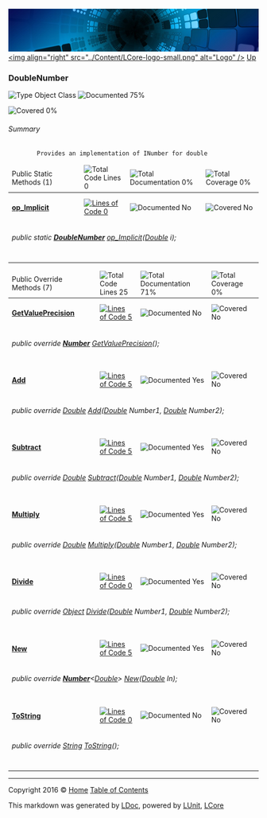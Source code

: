 ![](../Content/LCore-banner-small.png "")
[&lt;img align=&quot;right&quot; src=&quot;../Content/LCore-logo-small.png&quot; alt=&quot;Logo&quot; /&gt;](../../README.md)
[Up](../L.md)

### DoubleNumber

![Type Object Class](http://b.repl.ca/v1/Type-Object%20Class-blue.png "") ![Documented 75%](http://b.repl.ca/v1/Documented-75%25-green.png "")

![Covered 0%](http://b.repl.ca/v1/Covered-0%25-red.png "")


###### Summary

            Provides an implementation of INumber for double
            

<table>
<thead><tr><td>Public Static Methods (1)</td>
<td></td>
<td><img src="http://b.repl.ca/v1/Total%20Code%20Lines-0-red.png" alt="Total Code Lines 0" /></td>
<td><img src="http://b.repl.ca/v1/Total%20Documentation-0%25-red.png" alt="Total Documentation 0%" /></td>
<td><img src="http://b.repl.ca/v1/Total%20Coverage-0%25-red.png" alt="Total Coverage 0%" /></td></tr></thead>
<tr><td><h4><strong><a href="DoubleNumber_op_Implicit.md" alt="">op_Implicit</a></strong></h4></td>
<td>   </td>
<td><a href="../Numbers/DoubleNumber.cs#L" alt=""><img src="http://b.repl.ca/v1/Lines%20of%20Code-0-red.png" alt="Lines of Code 0" /></a></td>
<td><img src="http://b.repl.ca/v1/Documented-No-red.png" alt="Documented No" /></td>
<td><img src="http://b.repl.ca/v1/Covered-No-red.png" alt="Covered No" /></td></tr>
<tr><td colspan="5"><h6>public static <strong><a href="DoubleNumber.md" alt="">DoubleNumber</a></strong> <a href="DoubleNumber_op_Implicit.md" alt="">op_Implicit</a>(<a href="https://msdn.microsoft.com/en-us/library/system.double.aspx" alt="">Double</a> i);</h6>
</td>
</tr>
<tr><td width="850px" colspan="351"></td></tr>
</table>


<table>
<thead><tr><td>Public Override Methods (7)</td>
<td></td>
<td><img src="http://b.repl.ca/v1/Total%20Code%20Lines-25-blue.png" alt="Total Code Lines 25" /></td>
<td><img src="http://b.repl.ca/v1/Total%20Documentation-71%25-green.png" alt="Total Documentation 71%" /></td>
<td><img src="http://b.repl.ca/v1/Total%20Coverage-0%25-red.png" alt="Total Coverage 0%" /></td></tr></thead>
<tr><td><h4><strong><a href="DoubleNumber_GetValuePrecision.md" alt="">GetValuePrecision</a></strong></h4></td>
<td>   </td>
<td><a href="../Numbers/DoubleNumber.cs#L59" alt=""><img src="http://b.repl.ca/v1/Lines%20of%20Code-5-blue.png" alt="Lines of Code 5" /></a></td>
<td><img src="http://b.repl.ca/v1/Documented-No-red.png" alt="Documented No" /></td>
<td><img src="http://b.repl.ca/v1/Covered-No-red.png" alt="Covered No" /></td></tr>
<tr><td colspan="5"><h6>public override <strong><a href="Number.md" alt="">Number</a></strong> <a href="DoubleNumber_GetValuePrecision.md" alt="">GetValuePrecision</a>();</h6>
</td>
</tr>
<tr><td><h4><strong><a href="DoubleNumber_Add-0.md" alt="">Add</a></strong></h4></td>
<td>   </td>
<td><a href="../Numbers/DoubleNumber.cs#L67" alt=""><img src="http://b.repl.ca/v1/Lines%20of%20Code-5-blue.png" alt="Lines of Code 5" /></a></td>
<td><img src="http://b.repl.ca/v1/Documented-Yes-brightgreen.png" alt="Documented Yes" /></td>
<td><img src="http://b.repl.ca/v1/Covered-No-red.png" alt="Covered No" /></td></tr>
<tr><td colspan="5"><h6>public override <a href="https://msdn.microsoft.com/en-us/library/system.double.aspx" alt="">Double</a> <a href="DoubleNumber_Add-0.md" alt="">Add</a>(<a href="https://msdn.microsoft.com/en-us/library/system.double.aspx" alt="">Double</a> Number1, <a href="https://msdn.microsoft.com/en-us/library/system.double.aspx" alt="">Double</a> Number2);</h6>
</td>
</tr>
<tr><td><h4><strong><a href="DoubleNumber_Subtract-0.md" alt="">Subtract</a></strong></h4></td>
<td>   </td>
<td><a href="../Numbers/DoubleNumber.cs#L75" alt=""><img src="http://b.repl.ca/v1/Lines%20of%20Code-5-blue.png" alt="Lines of Code 5" /></a></td>
<td><img src="http://b.repl.ca/v1/Documented-Yes-brightgreen.png" alt="Documented Yes" /></td>
<td><img src="http://b.repl.ca/v1/Covered-No-red.png" alt="Covered No" /></td></tr>
<tr><td colspan="5"><h6>public override <a href="https://msdn.microsoft.com/en-us/library/system.double.aspx" alt="">Double</a> <a href="DoubleNumber_Subtract-0.md" alt="">Subtract</a>(<a href="https://msdn.microsoft.com/en-us/library/system.double.aspx" alt="">Double</a> Number1, <a href="https://msdn.microsoft.com/en-us/library/system.double.aspx" alt="">Double</a> Number2);</h6>
</td>
</tr>
<tr><td><h4><strong><a href="DoubleNumber_Multiply-0.md" alt="">Multiply</a></strong></h4></td>
<td>   </td>
<td><a href="../Numbers/DoubleNumber.cs#L83" alt=""><img src="http://b.repl.ca/v1/Lines%20of%20Code-5-blue.png" alt="Lines of Code 5" /></a></td>
<td><img src="http://b.repl.ca/v1/Documented-Yes-brightgreen.png" alt="Documented Yes" /></td>
<td><img src="http://b.repl.ca/v1/Covered-No-red.png" alt="Covered No" /></td></tr>
<tr><td colspan="5"><h6>public override <a href="https://msdn.microsoft.com/en-us/library/system.double.aspx" alt="">Double</a> <a href="DoubleNumber_Multiply-0.md" alt="">Multiply</a>(<a href="https://msdn.microsoft.com/en-us/library/system.double.aspx" alt="">Double</a> Number1, <a href="https://msdn.microsoft.com/en-us/library/system.double.aspx" alt="">Double</a> Number2);</h6>
</td>
</tr>
<tr><td><h4><strong><a href="DoubleNumber_Divide-0.md" alt="">Divide</a></strong></h4></td>
<td>   </td>
<td><a href="../Numbers/DoubleNumber.cs#L" alt=""><img src="http://b.repl.ca/v1/Lines%20of%20Code-0-red.png" alt="Lines of Code 0" /></a></td>
<td><img src="http://b.repl.ca/v1/Documented-Yes-brightgreen.png" alt="Documented Yes" /></td>
<td><img src="http://b.repl.ca/v1/Covered-No-red.png" alt="Covered No" /></td></tr>
<tr><td colspan="5"><h6>public override <a href="https://msdn.microsoft.com/en-us/library/system.object.aspx" alt="">Object</a> <a href="DoubleNumber_Divide-0.md" alt="">Divide</a>(<a href="https://msdn.microsoft.com/en-us/library/system.double.aspx" alt="">Double</a> Number1, <a href="https://msdn.microsoft.com/en-us/library/system.double.aspx" alt="">Double</a> Number2);</h6>
</td>
</tr>
<tr><td><h4><strong><a href="DoubleNumber_New-0.md" alt="">New</a></strong></h4></td>
<td>   </td>
<td><a href="../Numbers/DoubleNumber.cs#L100" alt=""><img src="http://b.repl.ca/v1/Lines%20of%20Code-5-blue.png" alt="Lines of Code 5" /></a></td>
<td><img src="http://b.repl.ca/v1/Documented-Yes-brightgreen.png" alt="Documented Yes" /></td>
<td><img src="http://b.repl.ca/v1/Covered-No-red.png" alt="Covered No" /></td></tr>
<tr><td colspan="5"><h6>public override <strong><a href="Number%601.md" alt="">Number</a></strong>&lt;<a href="https://msdn.microsoft.com/en-us/library/system.double.aspx" alt="">Double</a>&gt; <a href="DoubleNumber_New-0.md" alt="">New</a>(<a href="https://msdn.microsoft.com/en-us/library/system.double.aspx" alt="">Double</a> In);</h6>
</td>
</tr>
<tr><td><h4><strong><a href="DoubleNumber_ToString.md" alt="">ToString</a></strong></h4></td>
<td>   </td>
<td><a href="../Numbers/DoubleNumber.cs#L" alt=""><img src="http://b.repl.ca/v1/Lines%20of%20Code-0-red.png" alt="Lines of Code 0" /></a></td>
<td><img src="http://b.repl.ca/v1/Documented-No-red.png" alt="Documented No" /></td>
<td><img src="http://b.repl.ca/v1/Covered-No-red.png" alt="Covered No" /></td></tr>
<tr><td colspan="5"><h6>public override <a href="https://msdn.microsoft.com/en-us/library/system.string.aspx" alt="">String</a> <a href="DoubleNumber_ToString.md" alt="">ToString</a>();</h6>
</td>
</tr>
<tr><td width="850px" colspan="360"></td></tr>
</table>




---

Copyright 2016 &copy; [Home](../../README.md) [Table of Contents](../../TableOfContents.md)

This markdown was generated by [LDoc](https://github.com/CodeSingularity/LDoc), powered by [LUnit](https://github.com/CodeSingularity/LUnit), [LCore](https://github.com/CodeSingularity/LCore)
